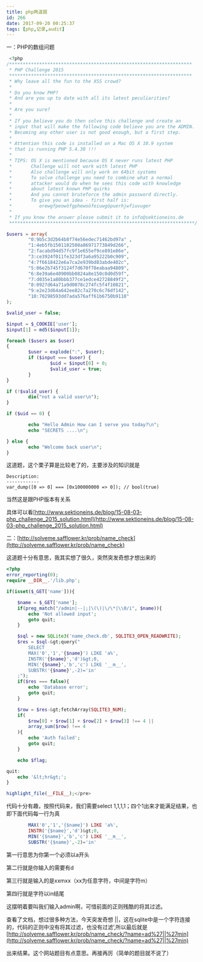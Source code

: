 ```yaml
---
title: php两道题
id: 266
date: 2017-09-20 00:25:37
tags: [php,记录,audit]
---
```


一：PHP的数组问题


```php
 <?php
/*******************************************************************
 * PHP Challenge 2015
 *******************************************************************
 * Why leave all the fun to the XSS crowd?
 *
 * Do you know PHP?
 * And are you up to date with all its latest peculiarities?
 *
 * Are you sure?
 *
 * If you believe you do then solve this challenge and create an
 * input that will make the following code believe you are the ADMIN.
 * Becoming any other user is not good enough, but a first step.
 *
 * Attention this code is installed on a Mac OS X 10.9 system
 * that is running PHP 5.4.30 !!!
 *
 * TIPS: OS X is mentioned because OS X never runs latest PHP
 *       Challenge will not work with latest PHP
 *       Also challenge will only work on 64bit systems
 *       To solve challenge you need to combine what a normal
 *       attacker would do when he sees this code with knowledge
 *       about latest known PHP quirks
 *       And you cannot bruteforce the admin password directly.
 *       To give you an idea - first half is:
 *          orewgfpeowöfgphewoöfeiuwgöpuerhjwfiuvuger
 *
 * If you know the answer please submit it to info@sektioneins.de
 ********************************************************************/
```
<!-- more -->

```php
$users = array(
        "0:9b5c3d2b64b8f74e56edec71462bd97a" ,
        "1:4eb5fb1501102508a86971773849d266",
        "2:facabd94d57fc9f1e655ef9ce891e86e",
        "3:ce3924f011fe323df3a6a95222b0c909",
        "4:7f6618422e6a7ca2e939bd83abde402c",
        "5:06e2b745f3124f7d670f78eabaa94809",
        "6:8e39a6e40900bb0824a8e150c0d0d59f",
        "7:d035e1a80bbb377ce1edce42728849f2",
        "8:0927d64a71a9d0078c274fc5f4f10821",
        "9:e2e23d64a642ee82c7a270c6c76df142",
        "10:70298593dd7ada576aff61b6750b9118"
);

$valid_user = false;

$input = $_COOKIE['user'];
$input[1] = md5($input[1]);

foreach ($users as $user)
{
        $user = explode(":", $user);
        if ($input === $user) {
                $uid = $input[0] + 0;
                $valid_user = true;
        }
}

if (!$valid_user) {
        die("not a valid user\n");
}

if ($uid == 0) {

        echo "Hello Admin How can I serve you today?\n";
        echo "SECRETS ....\n";

} else {
        echo "Welcome back user\n";
}
```

这道题，这个栗子算是比较老了的，主要涉及的知识就是

```
Description:
------------
var_dump([0 => 0] === [0x100000000 => 0]); // bool(true)
```


当然这是跟PHP版本有关系

具体可以看[http://www.sektioneins.de/blog/15-08-03-php_challenge_2015_solution.html](http://www.sektioneins.de/blog/15-08-03-php_challenge_2015_solution.html)

二：[http://solveme.safflower.kr/prob/name_check](http://solveme.safflower.kr/prob/name_check)

这道题十分有意思，我其实想了很久，突然突发奇想才想出来的
```php
<?php
error_reporting(0);
require __DIR__.'/lib.php'; 

if(isset($_GET['name'])){

    $name = $_GET['name'];
    if(preg_match("/admin|--|;|\(\)|\/\*|\\0/i", $name)){
        echo 'Not allowed input';
        goto quit;
    }

    $sql = new SQLite3('name_check.db', SQLITE3_OPEN_READWRITE);
    $res = $sql-&gt;query("
        SELECT 
        MAX('0','1','{$name}') LIKE 'a%', 
        INSTR('{$name}','d')&gt;0, 
        MIN('{$name}','b','c') LIKE '__m__', 
        SUBSTR('{$name}',-2)='in'
    ;");
    if($res === false){
        echo 'Database error';
        goto quit;
    }

    $row = $res-&gt;fetchArray(SQLITE3_NUM);
    if(
        $row[0] + $row[1] + $row[2] + $row[3] !== 4 ||
        array_sum($row) !== 4 
    ){
        echo 'Auth failed';
        goto quit;
    }

    echo $flag;

quit:
    echo '&lt;hr&gt;';
}

highlight_file(__FILE__);</pre>
```
代码十分有趣，按照代码来，我们需要select 1,1,1,1；四个1出来才能满足结果，也即下面代码每一行为真
```php
        MAX('0','1','{$name}') LIKE 'a%', 
        INSTR('{$name}','d')&gt;0, 
        MIN('{$name}','b','c') LIKE '__m__', 
        SUBSTR('{$name}',-2)='in'
```
第一行意思为你第一个必须以a开头

第二行就是你输入的需要有d

第三行就是输入的是xxmxx（xx为任意字符，中间是字符m）

第四行就是字符以in结尾

这摆明着要叫我们输入admin啊，可惜前面的正则残酷的将其过滤。

查看了文档，想过很多种方法，今天突发奇想 ||，这在sqlite中是一个字符连接的，代码的正则中没有将其过滤，也没有过滤’,所以最后就是[http://solveme.safflower.kr/prob/name_check/?name=ad%27||%27min](http://solveme.safflower.kr/prob/name_check/?name=ad%27||%27min)

出来结果。这个网站题目有点意思。再接再厉（简单的题目就不说了）

